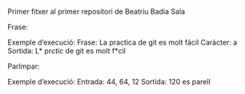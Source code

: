 Primer fitxer al primer repositori de Beatriu Badia Sala

Frase:

Exemple d’execució:
Frase: La practica de git es molt fácil
Caràcter: a
Sortida: L* pr*ctic* de git es molt f*cil

ParImpar:

Exemple d’execució:
			Entrada: 44, 64, 12
			Sortida: 120 es parell
